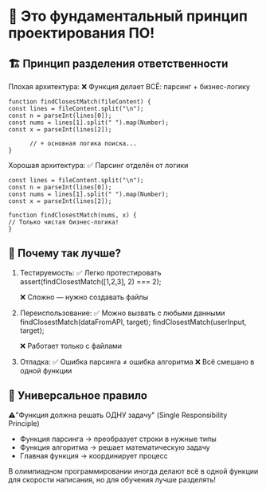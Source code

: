 # 🎯 Это фундаментальный принцип проектирования ПО!

## 🏗️ Принцип разделения ответственности

Плохая архитектура:
❌ Функция делает ВСЁ: парсинг + бизнес-логику

```
function findClosestMatch(fileContent) {
const lines = fileContent.split("\n");
const n = parseInt(lines[0]);
const nums = lines[1].split(" ").map(Number);
const x = parseInt(lines[2]);

      // + основная логика поиска...
}
```

Хорошая архитектура:
✅ Парсинг отделён от логики
```
const lines = fileContent.split("\n");
const n = parseInt(lines[0]);
const nums = lines[1].split(" ").map(Number);
const x = parseInt(lines[2]);

function findClosestMatch(nums, x) {
// Только чистая бизнес-логика!
}
```

## 🎯 Почему так лучше?

1. Тестируемость:
   ✅ Легко протестировать
   assert(findClosestMatch([1,2,3], 2) === 2);

   ❌ Сложно — нужно создавать файлы

2. Переиспользование:
   ✅ Можно вызвать с любыми данными  
   findClosestMatch(dataFromAPI, target);
   findClosestMatch(userInput, target);

   ❌ Работает только с файлами

3. Отладка:
   ✅ Ошибка парсинга ≠ ошибка алгоритма
   ❌ Всё смешано в одной функции

## 📏 Универсальное правило

⚠️"Функция должна решать ОДНУ задачу" (Single Responsibility Principle)

- Функция парсинга → преобразует строки в нужные типы
- Функция алгоритма → решает математическую задачу
- Главная функция → координирует процесс

В олимпиадном программировании иногда делают всё в одной функции для скорости написания, но для обучения лучше разделять!

